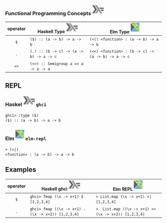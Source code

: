 


### Functional Programming Concepts <sup><img src="../images/602px-Haskell-Logo.svg.png" width=37 height=26><img></sup>

|  operator   |   Haskell Type <sup><img src="../images/602px-Haskell-Logo.svg.png" width=37 height=26><img></sup>   |  Elm Type <sup><img src="../images/elm-logo.png" width=28px height=28px><img></sup> |
|:-----------:|-------------------------------------------------------|------------|
| `$`         |  `($) :: (a -> b) -> a -> b`                          | `(<\|) <function> : (a -> b) -> a -> b` |
| `.`         |  `(.) :: (b -> c) -> (a -> b) -> a -> c`              | `(<<) <function> : (b -> c) -> (a -> b) -> a -> c` |
| `<>`        |  `(<>) :: Semigroup a => a -> a -> a`                 |          |




## REPL

### Haskel <sup><img src="../images/602px-Haskell-Logo.svg.png" width=37 height=26><img></sup> `ghci`

```
ghci> :type ($)
($) :: (a -> b) -> a -> b
```

### Elm <sup><img src="../images/elm-logo.png" width=28px height=28px><img></sup> `elm-repl`

```
> (<|)
<function> : (a -> b) -> a -> b
```

## Examples


|  operator   |   Haskell ghci <sup><img src="../images/602px-Haskell-Logo.svg.png" width=37 height=26><img></sup>   |  Elm REPL <sup><img src="../images/elm-logo.png" width=28px height=28px><img></sup> |
|:-----------:|-------------------------------------------------------|----------------------------------------|
| `$`         |  `ghci> fmap (\x -> x+1) $ [1,2,3,4]`                 | `> List.map (\x -> x+1) <\| [1,2,3,4]` |
| `.`         |  `ghci> fmap ((\x -> x+1) . (\x -> x+2)) [1,2,3,4]`   | `>  List.map ((\x -> x+1) >> (\x -> x+2)) [1,2,3,4]` |
